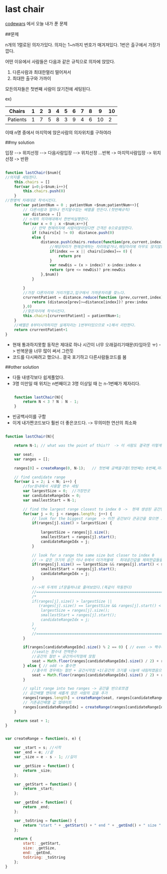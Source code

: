 last chair
=============================================
[codewars](www.codewars.com) 에서 오늘 내가 푼 문제

##문제

n개의 1렬로된 의자가있다. 의자는 1~n까지 번호가 매겨져있다. 1번은 출구에서 가장가깝다.

어떤 이유에서 사람들은 다음과 같은 규칙으로 의자에 앉았다.
1. 다른사람과 최대한멀리 떨어져서
2. 최대한 출구와 가까이

모든의자들은 첫번째 사람이 앉기전에 세팅된다.

ex)

Chairs   | 1 | 2 | 3 | 4 | 5 | 6 | 7 | 8 | 9  | 10
---------|---|---|---|---|---|---|---|---|----|----
Patients | 1 | 7 | 5 | 8 | 3 | 9 | 4 | 6 | 10 | 2

이때 n명 중에서 마지막에 앉은사람의 의자위치를 구하여라


##my solution

입장 --> 위치선정 --> 다음사람입장 --> 위치선정  ...반복 -> 마지막사람입장 -> 위치선정 -> 반환

```javascript

function lastChair($num){
//의자를 세팅한다.
    this.chairs = []
    for(var i=0;i<$num;i++){
        this.chairs.push(0)
    }
//한명씩 차례대로 착석시킨다.
    for(var patientNum = 0 ; patientNum <$num;patientNum++){
        // 다른사람과 얼마나 먼지알수있는 배열을 만든다.(첫번째규칙)
        var distance = []
        // n개의 의자에대해서 한번씩실행한다.
        for(var x = 0 ; x <$num;x++){
            // 만약 현재의자에 사람이앉아있다면 간격은 0으로설정한다.
            if (chairs[x] != 0)  distance.push(0)
            else { 
                distance.push(chairs.reduce(function(pre,current,index) {
                    //해당자리가 현재검색하는 자리와같거나,해당자리에 아무도 앉지않았다면 다음자리를 검색한다.
                    if(index == x || chairs[index]== 0) {
                        return pre
                    }
                    var newDis = (x > index)? x-index:index-x
                    return (pre <= newDis)? pre:newDis
                },$num))
            }

        }
        //가장 다른자리와 거리가멀고,입구에서 가까운자리를 찾느다.
        crurrentPatient = distance.reduce(function (prev,current,index) {
            return (distance[prev]>=distance[index])? prev:index
        },0)
        //찾은자리에 착석시킨다.
        this.chairs[crurrentPatient] = patientNum+1;	
    }
    //배열은 0부터시작하지만 실제자리는 1번부터있으므로 +1해서 리턴한다.
    return crurrentPatient+1
}

```


- 현재 통과하지못함 동작은 제대로 하나 시간이 너무 오래걸리기때문(타임아웃 ㅠ)  -> 반복문을 너무 많이 써서 그런듯 
- 코드를 다시짜려고 했으나.. 결국 포기하고 다른사람들코드를 봄


##other solution

- 다들 내생각보다 쉽게풀었다.
- 3명 미만일 때 위치는 n번째이고 3명 이상일 때 는 n-1번째가 제자리다.

```javascript

    function lastChair(N){
        return N < 3 ? N : N - 1;
    }

```

- 빈공백사이를 구함  
- 이게 내가짠코드보다 훨씬 더 좋은코드다. -> 무의미한 연산의 최소화

```javascript

function lastChair(N){

    return N-1; // what was the point of this??  -> 이 사람도 결국엔 이렇게 푼듯 ㅋㅋㅋ

    var seat;  
    var ranges = [];

    ranges[0] = createRange(0, N-1);   // 첫번째 공백을구함(첫번째는 0번째,마지막번호는 n-1번자리에 자동착석)

    // find candidate range 
    for(var i = 2; i < N; i++) {
        //for문내에서 사용할 변수 세팅  
        var largestSize = 0;  //가장먼곳
        var candidateRangeIdx = 0;
        var smallestStart = N-1;

        // find the largest range closest to index 0 ->  현재 생성된 공간만큼 반복
        for(var j = 0; j < ranges.length; j++) {
            // look for the biggest range  -> 이전 공간보다 큰공간을 찾으면 그공간의 값들을 저장
            if(ranges[j].size() > largestSize) {
            
                largestSize = ranges[j].size();
                smallestStart = ranges[j].start();
                candidateRangeIdx = j;
            }

            // look for a range the same size but closer to index 0  
            // -> 같은 크기의 공간 이나 0에서 더가까울때   최대공간값을 제외한값들을 업데이트
            if(ranges[j].size() == largestSize && ranges[j].start() < smallestStart) {
                smallestStart = ranges[j].start();
                candidateRangeIdx = j;
            }

            //->위 두개의 if문을하나로 줄여보았다.(똑같이 작동한다)
            //=============================================================================
            /* 
            if(ranges[j].size() > largestSize || 
               (ranges[j].size() == largestSize && ranges[j].start() < smallestStart)){
                largestSize = ranges[j].size();
                smallestStart = ranges[j].start();
                candidateRangeIdx = j;
            }
            */
            //=============================================================================
        }

        if(ranges[candidateRangeIdx].size() % 2 == 0) { // even -> 짝수와 홀수분기
            //seat는 함수내 전역변수
            //공간의 절반 + 공간의시작점에 앉힘
            seat = Math.floor(ranges[candidateRangeIdx].size() / 2) + ranges[candidateRangeIdx].start();
        } else { // odd -> 홀수면
            //홀수의 경우에는 절반 + 공간시작점 +1(공간의 크기를 나눌때 내림하였음으로 1증가 시켜줘야함)
            seat = Math.floor(ranges[candidateRangeIdx].size() / 2) + ranges[candidateRangeIdx].start() + 1;
        }

        // split range into two ranges -> 공간을 반으로쪼갬
        // 공간배열 맨뒤에 새롭게 앉은 사람의 값을 추가
        ranges[ranges.length] = createRange(seat, ranges[candidateRangeIdx].end());
        // 기존공간배열 값 업데이트
        ranges[candidateRangeIdx] = createRange(ranges[candidateRangeIdx].start(), seat);
    }

    return seat + 1;
}


var createRange = function(s, e) {

    var _start = s; //시작
    var _end = e; //끝
    var _size = e - s - 1; //길이

    var _getSize = function() {
        return _size;
    };

    var _getStart = function() {
        return _start;
    };

    var _getEnd = function() {
        return _end;
    };

    var _toString = function() {
        return "start " + _getStart() + " end " + _getEnd() + " size " + _getSize();
    };

    return {
        start: _getStart,
        size: _getSize,
        end: _getEnd,
        toString: _toString
    };
}

```

